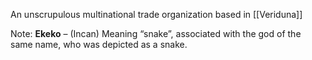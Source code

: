 An unscrupulous multinational trade organization based in [[Veriduna]]




Note: **Ekeko** – (Incan) Meaning “snake”, associated with the god of the same name, who was depicted as a snake.